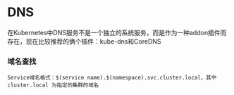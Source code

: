 # DNS

在Kubernetes中DNS服务不是一个独立的系统服务，而是作为一种addon插件而存在，现在比较推荐的俩个插件：kube-dns和CoreDNS



###  域名查找

```
Service域名格式：$(service name).$(namespace).svc.cluster.local，其中 cluster.local 为指定的集群的域名
```



